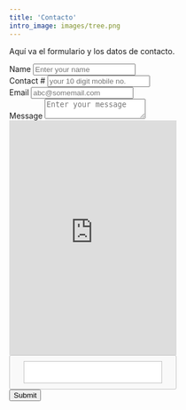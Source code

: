 ```yaml
---
title: 'Contacto'
intro_image: images/tree.png
---
```


Aquí va el formulario y los datos de contacto.

<form name='contact' method='post' data-netlify-recaptcha='true' action='/thank-you'><input type='hidden' name='form-name' value='contact' /><div class=form-group><label>Name</label>
<input type=text class=form-control name=Name placeholder="Enter your name" aria-label=Name required></div><div class=form-group><label>Contact #</label>
<input type=tel class=form-control name="Contact #" placeholder="your 10 digit mobile no." aria-label=contact_no minlength=10 maxlength=10 autocomplete=off required></div><div class=form-group><label>Email</label>
<input type=email class=form-control name="Email id" placeholder=abc@somemail.com aria-label=e_mail_address autocomplete=off required></div><div class=form-group><label>Message</label>
<textarea class=form-control name=Message placeholder="Enter your message" rows=2 aria-label=message spellcheck=false required></textarea></div><div class='recaptcha'><script src='https://www.google.com/recaptcha/api.js'></script>
<div class='g-recaptcha' data-sitekey='6LeLiLAUAAAAAFDTYsCggjTNNaGB4ETiakxsb9v6'></div>
<noscript>
  <div>
  <div style="width: 302px; height: 422px; position: relative;">
  <div style="width: 302px; height: 422px; position: absolute;">
  <iframe src="https://www.google.com/recaptcha/api/fallback?k=6LeLiLAUAAAAAFDTYsCggjTNNaGB4ETiakxsb9v6" frameborder="0" scrolling="no"
    style="width: 302px; height:422px; border-style: none;">
  </iframe>
  </div>
  </div>
  <div style="width: 300px; height: 60px; border-style: none; bottom: 12px; left: 25px; margin: 0px; padding: 0px; right: 25px; background: #f9f9f9; border: 1px solid #c1c1c1; border-radius: 3px;">
    <textarea id="g-recaptcha-response" name="g-recaptcha-response" class="g-recaptcha-response"
      style="width: 250px; height: 40px; border: 1px solid #c1c1c1; margin: 10px 25px; padding: 0px; resize: none;" >
    </textarea>
  </div>
  </div>
</noscript>
</div><input type=submit class="btn btn-info1" value=Submit aria-label="Submit button"></form>

